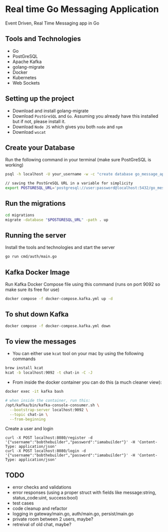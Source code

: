 # Real time Go Messaging Application
Event Driven, Real Time Messaging app in Go

## Tools and Technologies
- Go
- PostGreSQL
- Apache Kafka
- golang-migrate
- Docker
- Kubernetes
- Web Sockets

## Setting up the project
- Download and install golang-migrate
- Download `PostGreSQL` and `Go`. Assuming you already have this installed but if not, please install it.
- Download `Node JS` which gives you both `node` and `npm`
- Download `wscat`

## Create your Database
Run the following command in your terminal (make sure PostGreSQL is working)
```sh
psql -h localhost -U your_username -w -c "create database go_message_app;"

// saving the PostGreSQL URL in a variable for simplicity
export POSTGRESQL_URL='postgresql://user:password@localhost:5432/go_message_app?sslmode=disable'
```

## Run the migrations
```sh
cd migrations
migrate -database "$POSTGRESQL_URL" -path . up

```

## Running the server
Install the tools and technologies and start the server
```sh
go run cmd/auth/main.go
```

## Kafka Docker Image
Run Kafka Docker Compose file using this command (runs on port 9092 so make sure its free for use)
```sh
docker compose -f docker-compose.kafka.yml up -d
```

## To shut down Kafka
```sh
docker compose -f docker-compose.kafka.yml down
```

## To view the messages
- You can either use `kcat` tool on your mac by using the following commands
```sh
brew install kcat
kcat -b localhost:9092 -t chat-in -C -J
```

- From inside the docker container you can do this (a much cleaner view):
```sh
docker exec -it kafka bash

# when inside the container, run this:
/opt/kafka/bin/kafka-console-consumer.sh \
  --bootstrap-server localhost:9092 \
  --topic chat-in \
  --from-beginning
```

Create a user and login
```
curl -X POST localhost:8080/register -d '{"username":"bobthebuilder","password":"iamabuilder"}' -H 'Content-Type: application/json'
curl -X POST localhost:8080/login -d '{"username":"bobthebuilder","password":"iamabuilder"}' -H 'Content-Type: application/json'
```


## TODO
- error checks and validations
- error responses (using a proper struct with fields like message:string, status_code:uint, success:bool)
- test cases
- code cleanup and refactor
- logging in gateway/main.go, auth/main.go, persist/main.go 
- private room between 2 users, maybe?
- retreival of old chat, maybe?